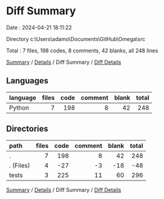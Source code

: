 # Diff Summary

Date : 2024-04-21 18:11:22

Directory c:\\Users\\adamo\\Documents\\GitHub\\Omega\\src

Total : 7 files,  198 codes, 8 comments, 42 blanks, all 248 lines

[Summary](results.md) / [Details](details.md) / Diff Summary / [Diff Details](diff-details.md)

## Languages
| language | files | code | comment | blank | total |
| :--- | ---: | ---: | ---: | ---: | ---: |
| Python | 7 | 198 | 8 | 42 | 248 |

## Directories
| path | files | code | comment | blank | total |
| :--- | ---: | ---: | ---: | ---: | ---: |
| . | 7 | 198 | 8 | 42 | 248 |
| . (Files) | 4 | -27 | -3 | -18 | -48 |
| tests | 3 | 225 | 11 | 60 | 296 |

[Summary](results.md) / [Details](details.md) / Diff Summary / [Diff Details](diff-details.md)